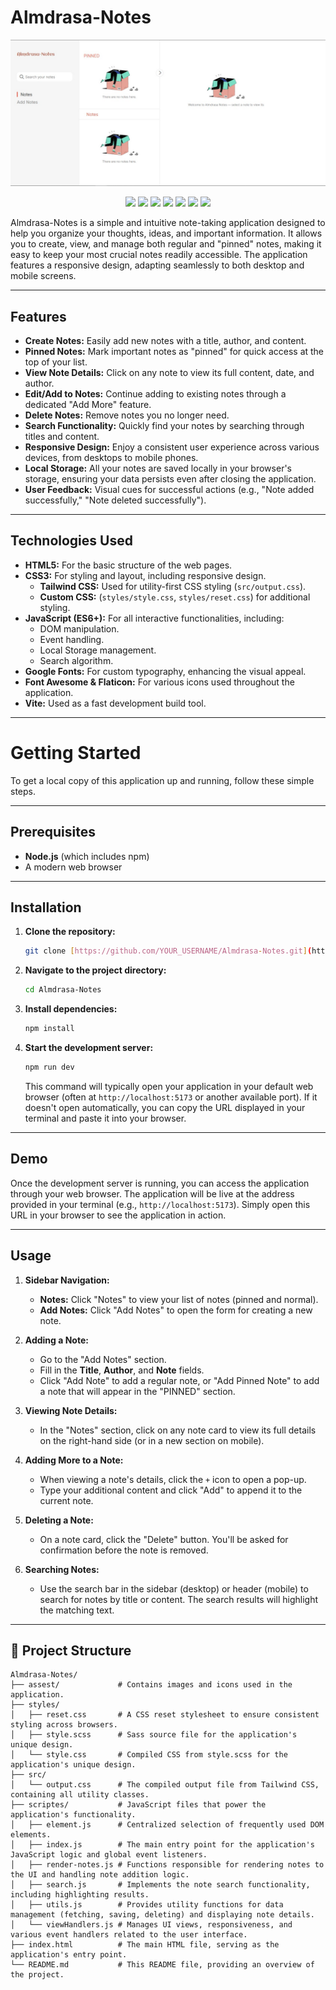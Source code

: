 # Almdrasa-Notes
![Poster](./assest/poster.jpeg)

<p align="center">
  <img src="https://img.shields.io/badge/HTML5-E34F26?logo=html5&logoColor=white&style=for-the-badge" />
  <img src="https://img.shields.io/badge/CSS3-1572B6?logo=css3&logoColor=white&style=for-the-badge" />
  <img src="https://img.shields.io/badge/Sass-CC6699?logo=sass&logoColor=white&style=for-the-badge" />
  <img src="https://img.shields.io/badge/TailwindCSS-v4.0-38BDF8?logo=tailwindcss&logoColor=white&style=for-the-badge" />
  <img src="https://img.shields.io/badge/JavaScript-F7DF1E?logo=javascript&logoColor=black&style=for-the-badge" />
  <img src="https://img.shields.io/badge/Vite-646CFF?logo=vite&logoColor=white&style=for-the-badge" />
  <img src="https://img.shields.io/badge/LocalStorage-Enabled-4CAF50?style=for-the-badge" />
</p>

Almdrasa-Notes is a simple and intuitive note-taking application designed to help you organize your thoughts, ideas, and important information. It allows you to create, view, and manage both regular and "pinned" notes, making it easy to keep your most crucial notes readily accessible. The application features a responsive design, adapting seamlessly to both desktop and mobile screens.

---

## Features

* **Create Notes:** Easily add new notes with a title, author, and content.
* **Pinned Notes:** Mark important notes as "pinned" for quick access at the top of your list.
* **View Note Details:** Click on any note to view its full content, date, and author.
* **Edit/Add to Notes:** Continue adding to existing notes through a dedicated "Add More" feature.
* **Delete Notes:** Remove notes you no longer need.
* **Search Functionality:** Quickly find your notes by searching through titles and content.
* **Responsive Design:** Enjoy a consistent user experience across various devices, from desktops to mobile phones.
* **Local Storage:** All your notes are saved locally in your browser's storage, ensuring your data persists even after closing the application.
* **User Feedback:** Visual cues for successful actions (e.g., "Note added successfully," "Note deleted successfully").

---

## Technologies Used

* **HTML5:** For the basic structure of the web pages.
* **CSS3:** For styling and layout, including responsive design.
    * **Tailwind CSS:** Used for utility-first CSS styling (`src/output.css`).
    * **Custom CSS:** (`styles/style.css`, `styles/reset.css`) for additional styling.
* **JavaScript (ES6+):** For all interactive functionalities, including:
    * DOM manipulation.
    * Event handling.
    * Local Storage management.
    * Search algorithm.
* **Google Fonts:** For custom typography, enhancing the visual appeal.
* **Font Awesome & Flaticon:** For various icons used throughout the application.
* **Vite:** Used as a fast development build tool.

---

# Getting Started

To get a local copy of this application up and running, follow these simple steps.

---

## Prerequisites

* **Node.js** (which includes npm)
* A modern web browser

---

## Installation

1.  **Clone the repository:**

    ```bash
    git clone [https://github.com/YOUR_USERNAME/Almdrasa-Notes.git](https://github.com/YOUR_USERNAME/Almdrasa-Notes.git)
    ```

2.  **Navigate to the project directory:**

    ```bash
    cd Almdrasa-Notes
    ```

3.  **Install dependencies:**

    ```bash
    npm install
    ```

4.  **Start the development server:**

    ```bash
    npm run dev
    ```

    This command will typically open your application in your default web browser (often at `http://localhost:5173` or another available port). If it doesn't open automatically, you can copy the URL displayed in your terminal and paste it into your browser.

---

## Demo

Once the development server is running, you can access the application through your web browser. The application will be live at the address provided in your terminal (e.g., `http://localhost:5173`). Simply open this URL in your browser to see the application in action.

---

## Usage

1.  **Sidebar Navigation:**
    * **Notes:** Click "Notes" to view your list of notes (pinned and normal).
    * **Add Notes:** Click "Add Notes" to open the form for creating a new note.

2.  **Adding a Note:**
    * Go to the "Add Notes" section.
    * Fill in the **Title**, **Author**, and **Note** fields.
    * Click "Add Note" to add a regular note, or "Add Pinned Note" to add a note that will appear in the "PINNED" section.

3.  **Viewing Note Details:**
    * In the "Notes" section, click on any note card to view its full details on the right-hand side (or in a new section on mobile).

4.  **Adding More to a Note:**
    * When viewing a note's details, click the `+` icon to open a pop-up.
    * Type your additional content and click "Add" to append it to the current note.

5.  **Deleting a Note:**
    * On a note card, click the "Delete" button. You'll be asked for confirmation before the note is removed.

6.  **Searching Notes:**
    * Use the search bar in the sidebar (desktop) or header (mobile) to search for notes by title or content. The search results will highlight the matching text.

---

## 📁 Project Structure

```plaintext
Almdrasa-Notes/
├── assest/             # Contains images and icons used in the application.
├── styles/
│   ├── reset.css       # A CSS reset stylesheet to ensure consistent styling across browsers.
│   ├── style.scss      # Sass source file for the application's unique design.
│   └── style.css       # Compiled CSS from style.scss for the application's unique design.
├── src/
│   └── output.css      # The compiled output file from Tailwind CSS, containing all utility classes.
├── scriptes/           # JavaScript files that power the application's functionality.
│   ├── element.js      # Centralized selection of frequently used DOM elements.
│   ├── index.js        # The main entry point for the application's JavaScript logic and global event listeners.
│   ├── render-notes.js # Functions responsible for rendering notes to the UI and handling note addition logic.
│   ├── search.js       # Implements the note search functionality, including highlighting results.
│   ├── utils.js        # Provides utility functions for data management (fetching, saving, deleting) and displaying note details.
│   └── viewHandlers.js # Manages UI views, responsiveness, and various event handlers related to the user interface.
├── index.html          # The main HTML file, serving as the application's entry point.
└── README.md           # This README file, providing an overview of the project.
